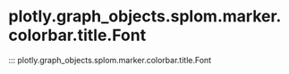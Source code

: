 # plotly.graph_objects.splom.marker.colorbar.title.Font

::: plotly.graph_objects.splom.marker.colorbar.title.Font
